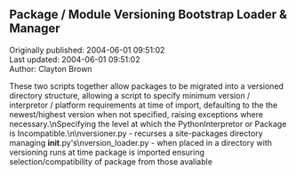 ## Package / Module Versioning Bootstrap Loader & Manager  
Originally published: 2004-06-01 09:51:02  
Last updated: 2004-06-01 09:51:02  
Author: Clayton Brown  
  
These two scripts together allow packages to be migrated into a versioned directory structure, allowing a script to specify minimum version / interpretor / platform requirements at time of import, defaulting to the the newest/highest version when not specified, raising exceptions where necessary.\nSpecifying the level at which the PythonInterpretor or Package is Incompatible.\n\nversioner.py      - recurses a site-packages directory managing __init__.py's\nversion_loader.py - when placed in a directory with versioning runs at time package is imported ensuring selection/compatibility of package from those avaliable